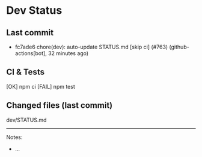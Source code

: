 # Dev Status

## Last commit
- fc7ade6 chore(dev): auto-update STATUS.md [skip ci] (#763) (github-actions[bot], 32 minutes ago)
## CI & Tests
[OK] npm ci
[FAIL] npm test

## Changed files (last commit)
dev/STATUS.md

---
Notes:
- ...
